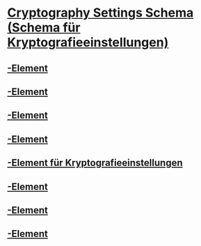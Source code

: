 # [Cryptography Settings Schema (Schema für Kryptografieeinstellungen)](index.md)
## [<cryptoClasses>-Element](cryptoclasses-element.md)
## [<cryptoClass>-Element](cryptoclass-element.md)
## [<cryptographySettings>-Element](cryptographysettings-element.md)
## [<cryptoNameMapping>-Element](cryptonamemapping-element.md)
## [<mscorlib>-Element für Kryptografieeinstellungen](mscorlib-element-for-cryptography-settings.md)
## [<nameEntry>-Element](nameentry-element.md)
## [<oidEntry>-Element](oidentry-element.md)
## [<oidMap>-Element](oidmap-element.md)
